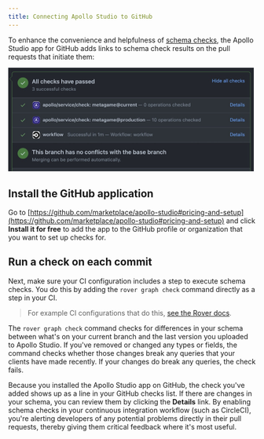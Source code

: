 ```yaml
---
title: Connecting Apollo Studio to GitHub
---
```


To enhance the convenience and helpfulness of [schema checks](/schema-checks/), the Apollo Studio app for GitHub adds links to schema check results on the pull requests that initiate them:

<img class="screenshot" src="./img/integrations/github-integration.jpg" alt="GitHub status view" width="500" />

## Install the GitHub application

Go to [https://github.com/marketplace/apollo-studio#pricing-and-setup](https://github.com/marketplace/apollo-studio#pricing-and-setup) and click **Install it for free** to add the app to the GitHub profile or organization that you want to set up checks for.

## Run a check on each commit

Next, make sure your CI configuration includes a step to execute schema checks. You do this by adding the `rover graph check` command directly as a step in your CI.

> For example CI configurations that do this, [see the Rover docs](https://www.apollographql.com/docs/rover/ci-cd/).

The `rover graph check` command checks for differences in your schema between what's on your current branch and the last version you uploaded to Apollo Studio. If you've removed or changed any types or fields, the command checks whether those changes break any queries that your clients have made recently. If your changes do break any queries, the check fails.

Because you installed the Apollo Studio app on GitHub, the check you've added shows up as a line in your GitHub checks list. If there are changes in your schema, you can review them by clicking the **Details** link. By enabling schema checks in your continuous integration workflow (such as CircleCI), you're alerting developers of any potential problems directly in their pull requests, thereby giving them critical feedback where it's most useful.
